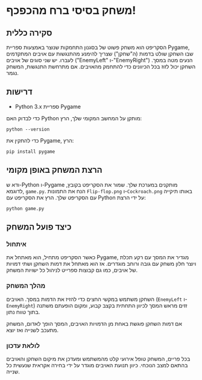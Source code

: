 # משחק בסיסי ברח מהכפכף!

## סקירה כללית

הסקריפט הוא משחק פשוט של בסגנון התחמקות שנוצר באמצעות ספריית Pygame, שבו השחקן שולט בדמות (ה"שחקן") שצריך להימנע מהתנגשות עם אויבים המתקדמים לעברו. יש שני סוגים של אויבים ("EnemyLeft" ו-"EnemyRight") הנעים מטה במסך. השחקן יכול לזוז בכל הכיוונים כדי להתחמק מהאויבים. אם מתרחשת התנגשות, המשחק נגמר.

## דרישות

- Python 3.x
  ספריית Pygame

כדי לבדוק האם Python מותקן על המחשב המקומי שלך, הרץ:

```shell
python --version
```

כדי להתקין את Pygame, הרץ:

```shell
pip install pygame
```

## הרצת המשחק באופן מקומי

  ודא ש-Python ו-Pygame מותקנים במערכת שלך.
  שמור את הסקריפט בקובץ, לדוגמא, `game.py`.
  הנח את התמונות `Flip-flop.png` ו-`Cockroach.png` באותו תיקייה עם הסקריפט שלך.
  הרץ את הסקריפט עם Python על ידי הרצת:

```shell
python game.py
```

## כיצד פועל המשחק

### איתחול

כאשר הסקריפט מתחיל, הוא מאתחל את Pygame, מגדיר את המסך עם רקע תכלת ויוצר חלון משחק עם גובה ורוחב מוגדרים. אז הוא מאתחל את דמות השחקן ושתי דמויות של אויבים, כמו גם קבוצות ספרייט לניהול כל ישויות המשחק.

### מהלך המשחק

השחקן משתמש במקשי החצים כדי להזיז את הדמות במסך. האויבים (`EnemyLeft` ו-`EnemyRight`) זזים מראש המסך לכיוון התחתית בקצב קבוע, ומקום הופעתם משתנה בתוך טווח נתון.

אם דמות השחקן פוגשת באחת מן הדמויות האויבים, המסך הופך לאדום, המשחק מתעכב לשנייה ואז יוצא.

### לולאת עדכון

בכל פריים, המשחק טופל אירועי קלט מהמשתמש ומעדכן את מיקום השחקן והאויבים בהתאם למצב הנוכחי. כיוון תנועת האויבים מוגדר על ידי בחירה אקראית שנעשית כל שנייה.  
